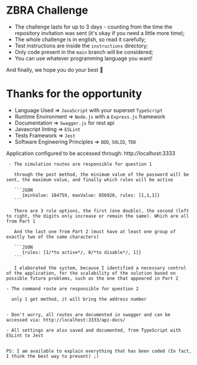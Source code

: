 # ZBRA Challenge

- The challenge lasts for up to 3 days - counting from the time the repository invitation was sent (it's okay if you need a little more time);
- The whole challenge is in english, so read it carefully;
- Test instructions are inside the `instructions` directory;
- Only code present in the `main` branch will be considered;
- You can use whatever programming language you want!

And finally, we hope you do your best 🥇

# Thanks for the opportunity 

  - Language Used => `JavaScript` with your superset `TypeScript`
  - Runtime Environment => `Node.js` with a `Express.js` framework
  - Documentation => `Swagger.js` for rest api
  - Javascript linting => `ESLint`
  - Tests Framework => `Jest`
  - Software Engineering Principles => `DDD`, `SOLID`, `TDD`

  Application configured to be accessed through: http://localhost:3333

     - The simulation routes are responsible for question 1

       through the post method, the minimum value of the password will be sent, the maximum value, and finally which rules will be active  

       ```JSON
          {minValue: 184759, maxValue: 856920, rules: [1,1,1]}
       ```

       There are 3 rule options, the first (one double), the second (left to right, the digits only increase or remain the same). Which are all from Part 1
       
       And the last one from Part 2 (must have at least one group of exactly two of the same characters)

       ```JSON
          {rules: [1/*to active*/, 0/*to disable*/, 1]}
       ```

       I elaborated the system, because I identified a necessary control of the application, for the scalability of the solution based on possible future problems, such as the one that appeared in Part 2

    - The command route are responsible for question 2

      only 1 get method, it will bring the address number


    - Don't worry, all routes are documented in swagger and can be accessed via: http://localhost:3333/api-docs/

    - All settings are also saved and documented, from TypeScript with ESLint to Jest


    PS: I am available to explain everything that has been coded (In fact, I think the best way to present) ;)